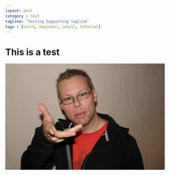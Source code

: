 ```yaml
---
layout: post
category : test
tagline: "Testing Supporting tagline"
tags : [intro, beginner, jekyll, tutorial]
---
```


This is a test
==============

![Ola Karlsson](/assets/images/ola_karlsson.jpg "Ola Karlsson")